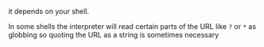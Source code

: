 it depends on your shell. 

In some shells the interpreter will read certain parts of the URL like `?` or `*` as globbing so quoting the URL as a string is sometimes necessary
